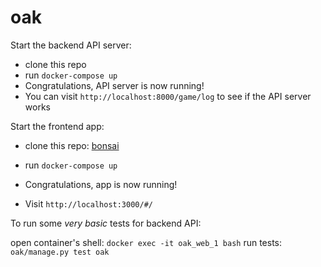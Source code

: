 # oak

Start the backend API server:

* clone this repo
* run `docker-compose up`
* Congratulations, API server is now running!
* You can visit `http://localhost:8000/game/log` to see if the API server works

Start the frontend app:

* clone this repo: [bonsai](https://github.com/Eimis/bonsai)
* run `docker-compose up`
* Congratulations, app is now running!


* Visit `http://localhost:3000/#/`


To run some *very basic* tests for backend API:

open container's shell:
`docker exec -it oak_web_1 bash`
run tests:
`oak/manage.py test oak`
